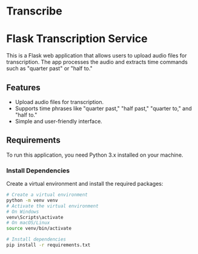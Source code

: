 # Transcribe
# Flask Transcription Service

This is a Flask web application that allows users to upload audio files for transcription. The app processes the audio and extracts time commands such as "quarter past" or "half to."

## Features

- Upload audio files for transcription.
- Supports time phrases like "quarter past," "half past," "quarter to," and "half to."
- Simple and user-friendly interface.

## Requirements

To run this application, you need Python 3.x installed on your machine.

### Install Dependencies

Create a virtual environment and install the required packages:

```bash
# Create a virtual environment
python -m venv venv
# Activate the virtual environment
# On Windows
venv\Scripts\activate
# On macOS/Linux
source venv/bin/activate

# Install dependencies
pip install -r requirements.txt
